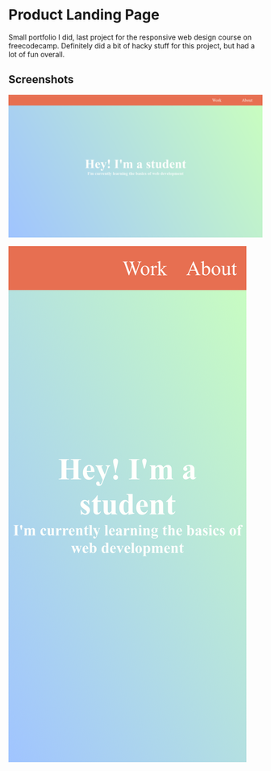 # Product Landing Page

Small portfolio I did, last project for the responsive web design course on freecodecamp. Definitely did a bit of hacky stuff for this project, but had a lot of fun overall.

## Screenshots

![Desktop Image](../screenshots/personal-portfolio/desktop.png)

![Mobile Image](../screenshots/personal-portfolio/mobile.png)
